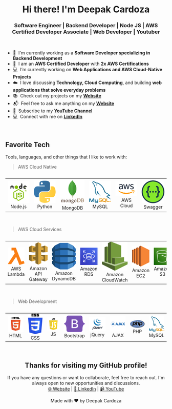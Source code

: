 <h1 align="center">Hi there! I'm Deepak Cardoza</h1>
<h3 align="center">Software Engineer | Backend Developer | Node JS | AWS Certified Developer Associate | Web Developer | Youtuber</h3>
<br>

- 💼 &nbsp;I'm currently working as a **Software Developer specializing in Backend Development**
- 🏅 &nbsp;I am an **AWS Certified Developer** with **2x AWS Certifications**
- 💻 &nbsp;I’m currently working on **Web Applications and AWS Cloud-Native Projects**
- ☁️ &nbsp;I love discussing **Technology, Cloud Computing**, and building **web applications that solve everyday problems**
- 📚 &nbsp;Check out my projects on my **[Website](https://deepakcardoza.com/)**
- 📬 &nbsp;Feel free to ask me anything on my **[Website](https://deepakcardoza.com/)**
- 🎥 &nbsp;Subscribe to my **[YouTube Channel](https://www.youtube.com/channel/UCUMt1meu7i0C8TrJLT_Xe5w)**
- 💻 &nbsp;Connect with me on **[LinkedIn](https://www.linkedin.com/in/deepak-cardoza-b544961aa/)**

<br>

<h2 align="left">Favorite Tech</h2>
<p>Tools, languages, and other things that I like to work with:</p>

> AWS Cloud Native

<div style="overflow-x:auto;">
<table align="center" border="0">
  <tr>
    <td align="center" width="14%">
      <a href="#">
        <img src="./img/node-js-transparent.png" width="80" height="auto" alt="Node.js" />
      </a>
      <br>Node.js
    </td>
    <td align="center" width="14%">
      <a href="#">
        <img src="./img/python.png" width="80" height="auto" alt="Python" />
      </a>
      <br>Python
    </td>
    <td align="center" width="14%">
      <a href="#">
        <img src="./img/mongodb.png" width="80" height="auto" alt="MongoDB" />
      </a>
      <br>MongoDB
    </td>
    <td align="center" width="14%">
      <a href="#">
        <img src="./img/mysql.png" width="80" height="auto" alt="MySQL" />
      </a>
      <br>MySQL
    </td>
    <td align="center" width="14%">
      <a href="#">
        <img src="./img/aws.png" width="80" height="auto" alt="AWS Cloud" />
      </a>
      <br>AWS Cloud
    </td>
    <td align="center" width="14%">
      <a href="#">
        <img src="./img/Swagger.png" width="80" height="auto" alt="Swagger" />
      </a>
      <br>Swagger
    </td>
  </tr>
</table>
</div>

<br>

> AWS Cloud Services

<div style="overflow-x:auto;">
<table align="center" border="0">
  <tr>
    <td align="center" width="14%">
      <a href="#">
        <img src="./img/lambda.png" width="80" height="auto" alt="AWS Lambda" />
      </a>
      <br>AWS Lambda
    </td>
    <td align="center" width="14%">
      <a href="#">
        <img src="./img/api-gateway.png" width="80" height="auto" alt="Amazon API Gateway" />
      </a>
      <br>Amazon API Gateway
    </td>
    <td align="center" width="14%">
      <a href="#">
        <img src="./img/dynamodb.png" width="80" height="auto" alt="Amazon DynamoDB" />
      </a>
      <br>Amazon DynamoDB
    </td>
    <td align="center" width="14%">
      <a href="#">
        <img src="./img/rds.png" width="80" height="auto" alt="Amazon RDS" />
      </a>
      <br>Amazon RDS
    </td>
    <td align="center" width="14%">
      <a href="#">
        <img src="./img/aws-cloudwatch-logo.png" width="80" height="auto" alt="Amazon CloudWatch" />
      </a>
      <br>Amazon CloudWatch
    </td>
    <td align="center" width="14%">
      <a href="#">
        <img src="./img/EC2.png" width="80" height="auto" alt="Amazon EC2" />
      </a>
      <br>Amazon EC2
    </td>
    <td align="center" width="14%">
      <a href="#">
        <img src="./img/s3.png" width="80" height="auto" alt="Amazon S3" />
      </a>
      <br>Amazon S3
    </td>
  </tr>
</table>
</div>

<br>

> Web Development

<div style="overflow-x:auto;">
<table align="center" border="0">
  <tr>
    <td align="center" width="14%">
      <a href="#">
        <img src="./img/html.png" width="80" height="auto" alt="HTML" />
      </a>
      <br>HTML
    </td>
    <td align="center" width="14%">
      <a href="#">
        <img src="./img/css-logo.png" width="55" height="auto" alt="CSS" />
      </a>
      <br>CSS
    </td>
    <td align="center" width="14%">
      <a href="#">
        <img src="./img/js.png" width="80" height="auto" alt="JS" />
      </a>
      <br>JS
    </td>
    <td align="center" width="14%">
      <a href="#">
        <img src="./img/bootstrap.png" width="80" height="auto" alt="Bootstrap" />
      </a>
      <br>Bootstrap
    </td>
    <td align="center" width="14%">
      <a href="#">
        <img src="./img/jquery.png" width="80" height="auto" alt="jQuery" />
      </a>
      <br>jQuery
    </td>
    <td align="center" width="14%">
      <a href="#">
        <img src="./img/ajax.png" width="80" height="auto" alt="AJAX" />
      </a>
      <br>AJAX
    </td>
    <td align="center" width="14%">
      <a href="#">
        <img src="./img/php.png" width="80" height="auto" alt="PHP" />
      </a>
      <br>PHP
    </td>
    <td align="center" width="14%">
      <a href="#">
        <img src="./img/mysql.png" width="80" height="auto" alt="MySQL" />
      </a>
      <br>MySQL
    </td>
  </tr>
</table>
</div>

<br>

<h2 align="center">Thanks for visiting my GitHub profile!</h2>
<p align="center">
  If you have any questions or want to collaborate, feel free to reach out. I'm always open to new opportunities and discussions.<br>
  <a href="https://deepakcardoza.com/" target="_blank">🌐 Website</a> | <a href="https://www.linkedin.com/in/deepak-cardoza-b544961aa/" target="_blank">🔗 LinkedIn</a> | <a href="https://www.youtube.com/channel/UCUMt1meu7i0C8TrJLT_Xe5w" target="_blank">📹 YouTube</a>
</p>
<p align="center">
  Made with ❤️ by Deepak Cardoza
</p>
